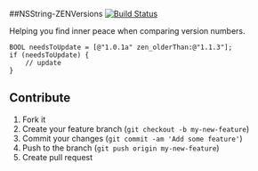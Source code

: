 ##NSString-ZENVersions
[![Build Status](https://img.shields.io/travis/zenangst/NSString-ZENVersions.svg?style=flat)](https://travis-ci.org/zenangst/NSString-ZENVersions)

Helping you find inner peace when comparing version numbers.

``` objc
BOOL needsToUpdate = [@"1.0.1a" zen_olderThan:@"1.1.3"];
if (needsToUpdate) {
    // update
}
```

## Contribute

1. Fork it
2. Create your feature branch (`git checkout -b my-new-feature`)
3. Commit your changes (`git commit -am 'Add some feature'`)
4. Push to the branch (`git push origin my-new-feature`)
5. Create pull request
